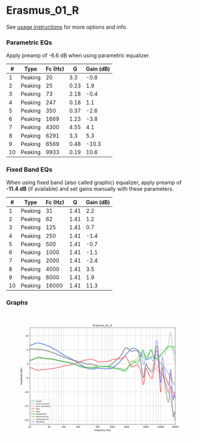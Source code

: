 # Erasmus_01_R
See [usage instructions](https://github.com/jaakkopasanen/AutoEq#usage) for more options and info.

### Parametric EQs
Apply preamp of -6.6 dB when using parametric equalizer.

|   # | Type    |   Fc (Hz) |    Q |   Gain (dB) |
|-----|---------|-----------|------|-------------|
|   1 | Peaking |        20 | 3.3  |        -0.8 |
|   2 | Peaking |        25 | 0.23 |         1.9 |
|   3 | Peaking |        73 | 2.18 |        -0.4 |
|   4 | Peaking |       247 | 0.18 |         1.1 |
|   5 | Peaking |       350 | 0.37 |        -2.6 |
|   6 | Peaking |      1669 | 1.23 |        -3.8 |
|   7 | Peaking |      4300 | 4.55 |         4.1 |
|   8 | Peaking |      6291 | 3.3  |         5.3 |
|   9 | Peaking |      6569 | 0.48 |       -10.3 |
|  10 | Peaking |      9933 | 0.19 |        10.6 |

### Fixed Band EQs
When using fixed band (also called graphic) equalizer, apply preamp of **-11.4 dB** (if available) and set gains manually with these parameters.

|   # | Type    |   Fc (Hz) |    Q |   Gain (dB) |
|-----|---------|-----------|------|-------------|
|   1 | Peaking |        31 | 1.41 |         2.2 |
|   2 | Peaking |        62 | 1.41 |         1.2 |
|   3 | Peaking |       125 | 1.41 |         0.7 |
|   4 | Peaking |       250 | 1.41 |        -1.4 |
|   5 | Peaking |       500 | 1.41 |        -0.7 |
|   6 | Peaking |      1000 | 1.41 |        -1.1 |
|   7 | Peaking |      2000 | 1.41 |        -2.4 |
|   8 | Peaking |      4000 | 1.41 |         3.5 |
|   9 | Peaking |      8000 | 1.41 |         1.9 |
|  10 | Peaking |     16000 | 1.41 |        11.3 |

### Graphs
![](./Erasmus_01_R.png)
